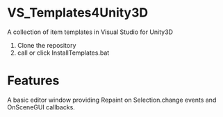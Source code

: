 # VS_Templates4Unity3D
A collection of item templates in Visual Studio for Unity3D

1. Clone the repository
2. call or click InstallTemplates.bat

# Features

A basic editor window providing Repaint on Selection.change events and OnSceneGUI callbacks.